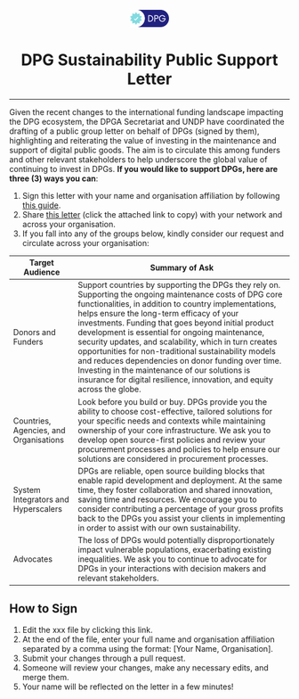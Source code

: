 <div align="center">

<a href="https://digitalpublicgoods.net/registry" target="_blank" rel="no opener noreferrer"><img src="https://github.com/DPGAlliance/dpg-resources/blob/main/docs/assets/dpg-badge.png?raw=true" width="70" alt="Digital Public Goods Badge"></a>

# DPG Sustainability Public Support Letter

</div>

---

Given the recent changes to the international funding landscape impacting the DPG ecosystem, the DPGA Secretariat and UNDP have coordinated the drafting of a public group letter on behalf of DPGs (signed by them), highlighting and reiterating the value of investing in the maintenance and support of digital public goods. The aim is to circulate this among funders and other relevant stakeholders to help underscore the global value of continuing to invest in DPGs. **If you would like to support DPGs, here are three (3) ways you can**:

1. Sign this letter with your name and organisation affiliation by following [this guide](#how-to-sign).
2. Share [this letter](https://dpgalliance.github.io/dpg-public-letter/dpg-sustainability-letter) (click the attached link to copy) with your network and across your organisation.
3. If you fall into any of the groups below, kindly consider our request and circulate across your organisation:

| Target Audience | Summary of Ask |
| - | - |
| Donors and Funders | Support countries by supporting the DPGs they rely on. Supporting the ongoing maintenance costs of DPG core functionalities, in addition to country implementations, helps ensure the long-term efficacy of your investments. Funding that goes beyond initial product development is essential for ongoing maintenance, security updates, and scalability, which in turn creates opportunities for non-traditional sustainability models and reduces dependencies on donor funding over time. Investing in the maintenance of our solutions is insurance for digital resilience, innovation, and equity across the globe. |
| Countries, Agencies, and Organisations | Look before you build or buy. DPGs provide you the ability to choose cost-effective, tailored solutions for your specific needs and contexts while maintaining ownership of your core infrastructure. We ask you to develop open source-first policies and review your procurement processes and policies to help ensure our solutions are considered in procurement processes. |
| System Integrators and Hyperscalers | DPGs are reliable, open source building blocks that enable rapid development and deployment. At the same time, they foster collaboration and shared innovation, saving time and resources. We encourage you to consider contributing a percentage of your gross profits back to the DPGs you assist your clients in implementing in order to assist with our own sustainability. |
| Advocates | The loss of DPGs would potentially disproportionately impact vulnerable populations, exacerbating existing inequalities. We ask you to continue to advocate for DPGs in your interactions with decision makers and relevant stakeholders. |


## How to Sign

1. Edit the xxx file by clicking this link.
2. At the end of the file, enter your full name and organisation affiliation separated by a comma using the format: [Your Name, Organisation].
3. Submit your changes through a pull request.
4. Someone will review your changes, make any necessary edits, and merge them.
5. Your name will be reflected on the letter in a few minutes!
